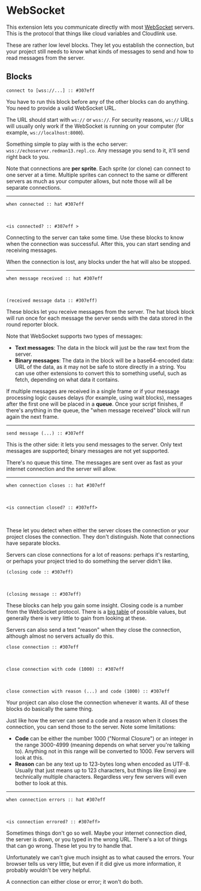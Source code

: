 # WebSocket

This extension lets you communicate directly with most [WebSocket](https://en.wikipedia.org/wiki/WebSocket) servers. This is the protocol that things like cloud variables and Cloudlink use.

These are rather low level blocks. They let you establish the connection, but your project still needs to know what kinds of messages to send and how to read messages from the server.

## Blocks

```scratch
connect to [wss://...] :: #307eff
```
You have to run this block before any of the other blocks can do anything. You need to provide a valid WebSocket URL.

The URL should start with `ws://` or `wss://`. For security reasons, `ws://` URLs will usually only work if the WebSocket is running on your computer (for example, `ws://localhost:8000`).

Something simple to play with is the echo server: `wss://echoserver.redman13.repl.co`. Any message you send to it, it'll send right back to you.

Note that connections are **per sprite**. Each sprite (or clone) can connect to one server at a time. Multiple sprites can connect to the same or different servers as much as your computer allows, but note those will all be separate connections.

---

```scratch
when connected :: hat #307eff
```
<br>

```scratch
<is connected? :: #307eff >
```
Connecting to the server can take some time. Use these blocks to know when the connection was successful. After this, you can start sending and receiving messages.

When the connection is lost, any blocks under the hat will also be stopped.

---

```scratch
when message received :: hat #307eff
```
<br>

```scratch
(received message data :: #307eff)
```

These blocks let you receive messages from the server. The hat block block will run once for each message the server sends with the data stored in the round reporter block.

Note that WebSocket supports two types of messages:

 - **Text messages**: The data in the block will just be the raw text from the server.
 - **Binary messages**: The data in the block will be a base64-encoded data: URL of the data, as it may not be safe to store directly in a string. You can use other extensions to convert this to something useful, such as fetch, depending on what data it contains.

If multiple messages are received in a single frame or if your message processing logic causes delays (for example, using wait blocks), messages after the first one will be placed in a **queue**. Once your script finishes, if there's anything in the queue, the "when message received" block will run again the next frame.

---

```scratch
send message (...) :: #307eff 
```

This is the other side: it lets you send messages to the server. Only text messages are supported; binary messages are not yet supported.

There's no queue this time. The messages are sent over as fast as your internet connection and the server will allow.

---

```scratch
when connection closes :: hat #307eff
```
<br>

```scratch
<is connection closed? :: #307eff>
```
<br>

These let you detect when either the server closes the connection or your project closes the connection. They don't distinguish. Note that connections have separate blocks.

Servers can close connections for a lot of reasons: perhaps it's restarting, or perhaps your project tried to do something the server didn't like.

```scratch
(closing code :: #307eff)
```
<br>

```scratch
(closing message :: #307eff)
```

These blocks can help you gain some insight. Closing code is a number from the WebSocket protocol. There is a [big table](https://developer.mozilla.org/en-US/docs/Web/API/CloseEvent/code#value) of possible values, but generally there is very little to gain from looking at these.

Servers can also send a text "reason" when they close the connection, although almost no servers actually do this.

```scratch
close connection :: #307eff
```
<br>

```scratch
close connection with code (1000) :: #307eff
```
<br>

```scratch
close connection with reason (...) and code (1000) :: #307eff
```

Your project can also close the connection whenever it wants. All of these blocks do basically the same thing.

Just like how the server can send a code and a reason when it closes the connection, you can send those to the server. Note some limitations:

 - **Code** can be either the number 1000 ("Normal Closure") or an integer in the range 3000-4999 (meaning depends on what server you're talking to). Anything not in this range will be converted to 1000. Few servers will look at this.
 - **Reason** can be any text up to 123-bytes long when encoded as UTF-8. Usually that just means up to 123 characters, but things like Emoji are technically multiple characters. Regardless very few servers will even bother to look at this.

---

```scratch
when connection errors :: hat #307eff
```
<br>

```scratch
<is connection errored? :: #307eff>
```

Sometimes things don't go so well. Maybe your internet connection died, the server is down, or you typed in the wrong URL. There's a lot of things that can go wrong. These let you try to handle that.

Unfortunately we can't give much insight as to what caused the errors. Your browser tells us very little, but even if it did give us more information, it probably wouldn't be very helpful.

A connection can either close or error; it won't do both.
